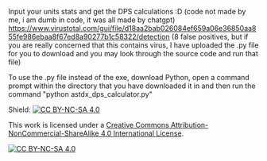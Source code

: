 Input your units stats and get the DPS calculations :D (code not made by me, i am dumb in code, it was all made by chatgpt)
https://www.virustotal.com/gui/file/d18aa2bab026084ef659a06e36850aa855fe986ebaa8f67ed8a90277b1c58322/detection (8 false positives, but if you are really concerned that this contains virus, I have uploaded the .py file for you to download and you may look through the source code and run that file)

To use the .py file instead of the exe, download Python, open a command prompt within the directory that you have downloaded it in and then run the command "python astdx_dps_calculator.py"

Shield: [![CC BY-NC-SA 4.0][cc-by-nc-sa-shield]][cc-by-nc-sa]

This work is licensed under a
[Creative Commons Attribution-NonCommercial-ShareAlike 4.0 International License][cc-by-nc-sa].

[![CC BY-NC-SA 4.0][cc-by-nc-sa-image]][cc-by-nc-sa]

[cc-by-nc-sa]: http://creativecommons.org/licenses/by-nc-sa/4.0/
[cc-by-nc-sa-image]: https://licensebuttons.net/l/by-nc-sa/4.0/88x31.png
[cc-by-nc-sa-shield]: https://img.shields.io/badge/License-CC%20BY--NC--SA%204.0-lightgrey.svg
